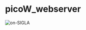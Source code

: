 # picoW_webserver
 
![on-SIGLA](https://github.com/acican/picoW_webserver/assets/10486613/50b697d5-1f21-453e-9764-8bf520b5dae7)
